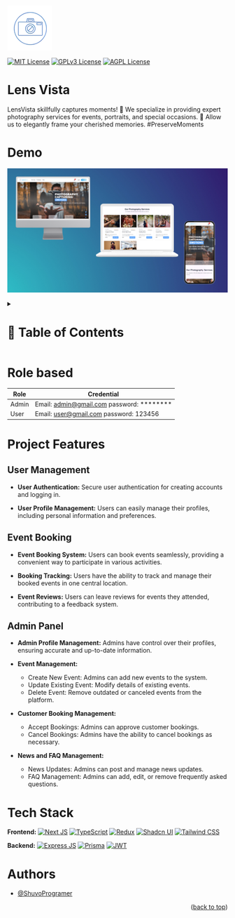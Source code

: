 
![Logo](./github/images/logo.png)

[![MIT License](https://img.shields.io/badge/License-MIT-green.svg)](https://choosealicense.com/licenses/mit/)
[![GPLv3 License](https://img.shields.io/badge/License-GPL%20v3-yellow.svg)](https://opensource.org/licenses/)
[![AGPL License](https://img.shields.io/badge/license-AGPL-blue.svg)](http://www.gnu.org/licenses/agpl-3.0)


# Lens Vista

LensVista skillfully captures moments! 📸 We specialize in providing expert photography services for events, portraits, and special occasions. 🌟 Allow us to elegantly frame your cherished memories. #PreserveMoments

# Demo

![Project Screenshot](./github/images/LensVista.png)

<!-- Table of Contents -->
<details>

<summary>

# :notebook_with_decorative_cover: Table of Contents

</summary>

- [Role based](#role_based)
- [Project Features](#project_features)
- [Tech Stack](#tech_stack)
- [Authors](#authors)

</details>


# Role based

| Role                | Credential
|-----------------------------------------|------------------------------------------------------|
| Admin               | Email: admin@gmail.com password: ********
| User                | Email: user@gmail.com password: 123456

# Project Features

## User Management

- **User Authentication:** Secure user authentication for creating accounts and logging in.

- **User Profile Management:** Users can easily manage their profiles, including personal information and preferences.

## Event Booking

- **Event Booking System:** Users can book events seamlessly, providing a convenient way to participate in various activities.

- **Booking Tracking:** Users have the ability to track and manage their booked events in one central location.

- **Event Reviews:** Users can leave reviews for events they attended, contributing to a feedback system.

## Admin Panel

- **Admin Profile Management:** Admins have control over their profiles, ensuring accurate and up-to-date information.

- **Event Management:**
  - Create New Event: Admins can add new events to the system.
  - Update Existing Event: Modify details of existing events.
  - Delete Event: Remove outdated or canceled events from the platform.

- **Customer Booking Management:**
  - Accept Bookings: Admins can approve customer bookings.
  - Cancel Bookings: Admins have the ability to cancel bookings as necessary.

- **News and FAQ Management:**
  - News Updates: Admins can post and manage news updates.
  - FAQ Management: Admins can add, edit, or remove frequently asked questions.



# Tech Stack

**Frontend:**
[![Next JS](https://skillicons.dev/icons?i=next "Next JS")](https://nextjs.org/ "Next JS") [![TypeScript](https://skillicons.dev/icons?i=typescript "TypeScript")](https://www.typescriptlang.org/ "TypeScript") [![Redux](https://skillicons.dev/icons?i=redux "Redux")](https://redux.js.org/ "Redux") [![Shadcn UI](https://skillicons.dev/icons?i=shadcn-ui "Shadcn UI")](https://shadcn-ui.com/ "Shadcn UI") [![Tailwind CSS](https://skillicons.dev/icons?i=tailwindcss "Tailwind CSS")](https://tailwindcss.com/ "Tailwind CSS")

**Backend:**
[![Express JS](https://skillicons.dev/icons?i=express "Express JS")](https://expressjs.com/ "Express JS") 
[![Prisma](https://skillicons.dev/icons?i=prisma "Prisma")](https://prisma.io/ "Prisma")
[![JWT](https://skillicons.dev/icons?i=jwt "JWT")](https://jwt.io/ "JWT")

# Authors

- [@ShuvoProgramer](https://github.com/ShuvoProgram)

<p align="right">(<a href="#readme-top">back to top</a>)</p>